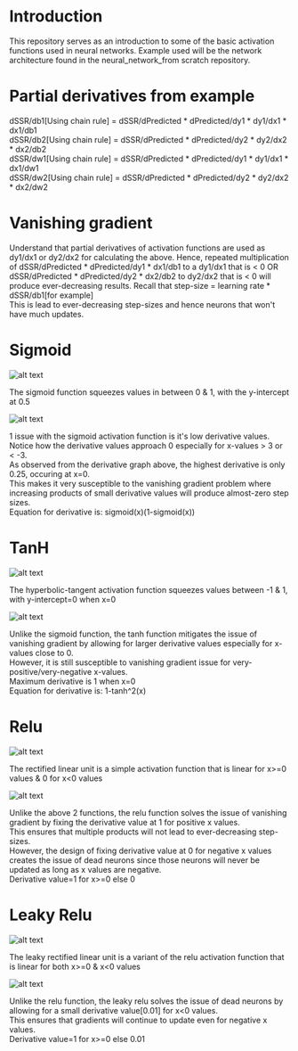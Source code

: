 # Introduction
This repository serves as an introduction to some of the basic activation functions used in neural networks.
Example used will be the network architecture found in the neural_network_from scratch repository.

# Partial derivatives from example
dSSR/db1[Using chain rule] = dSSR/dPredicted * dPredicted/dy1 * dy1/dx1 * dx1/db1 \
dSSR/db2[Using chain rule] = dSSR/dPredicted * dPredicted/dy2 * dy2/dx2 * dx2/db2 \
dSSR/dw1[Using chain rule] = dSSR/dPredicted * dPredicted/dy1 * dy1/dx1 * dx1/dw1 \
dSSR/dw2[Using chain rule] = dSSR/dPredicted * dPredicted/dy2 * dy2/dx2 * dx2/dw2 

# Vanishing gradient
Understand that partial derivatives of activation functions are used as dy1/dx1 or dy2/dx2 for calculating the above.
Hence, repeated multiplication of dSSR/dPredicted * dPredicted/dy1 * dx1/db1 to a dy1/dx1 that is < 0 OR
dSSR/dPredicted * dPredicted/dy2 * dx2/db2 to dy2/dx2 that is < 0 will produce ever-decreasing results.
Recall that step-size = learning rate * dSSR/db1[for example] \
This is lead to ever-decreasing step-sizes and hence neurons that won't have much updates.

# Sigmoid
![alt text](https://github.com/kwquan/activation_functions/blob/main/sigmoid.jpeg)

The sigmoid function squeezes values in between 0 & 1, with the y-intercept at 0.5

![alt text](https://github.com/kwquan/activation_functions/blob/main/sigmoid-derivative.jpeg)

1 issue with the sigmoid activation function is it's low derivative values. \
Notice how the derivative values approach 0 especially for x-values > 3 or < -3. \
As observed from the derivative graph above, the highest derivative is only 0.25, occuring at x=0. \
This makes it very susceptible to the vanishing gradient problem where increasing products of small derivative values will produce almost-zero step sizes. \
Equation for derivative is: sigmoid(x)(1-sigmoid(x))

# TanH
![alt text](https://github.com/kwquan/activation_functions/blob/main/tanh.png)

The hyperbolic-tangent activation function squeezes values between -1 & 1, with y-intercept=0 when x=0

![alt text](https://github.com/kwquan/activation_functions/blob/main/tanh-derivative.png)

Unlike the sigmoid function, the tanh function mitigates the issue of vanishing gradient by allowing for larger derivative values especially for x-values close to 0. \
However, it is still susceptible to vanishing gradient issue for very-positive/very-negative x-values. \
Maximum derivative is 1 when x=0 \
Equation for derivative is: 1-tanh^2(x)

# Relu
![alt text](https://github.com/kwquan/activation_functions/blob/main/relu.png)

The rectified linear unit is a simple activation function that is linear for x>=0 values & 0 for x<0 values

![alt text](https://github.com/kwquan/activation_functions/blob/main/relu-derivative.png)

Unlike the above 2 functions, the relu function solves the issue of vanishing gradient by fixing the derivative value at 1 for positive x values. \
This ensures that multiple products will not lead to ever-decreasing step-sizes. \
However, the design of fixing derivative value at 0 for negative x values creates the issue of dead neurons since those neurons will never be updated as long as x values are negative. \
Derivative value=1 for x>=0 else 0 

# Leaky Relu
![alt text](https://github.com/kwquan/activation_functions/blob/main/leaky-relu.png)

The leaky rectified linear unit is a variant of the relu activation function that is linear for both x>=0 & x<0 values

![alt text](https://github.com/kwquan/activation_functions/blob/main/leaky-relu-derivative.png)

Unlike the relu function, the leaky relu solves the issue of dead neurons by allowing for a small derivative value[0.01] for x<0 values. \
This ensures that gradients will continue to update even for negative x values. \
Derivative value=1 for x>=0 else 0.01

